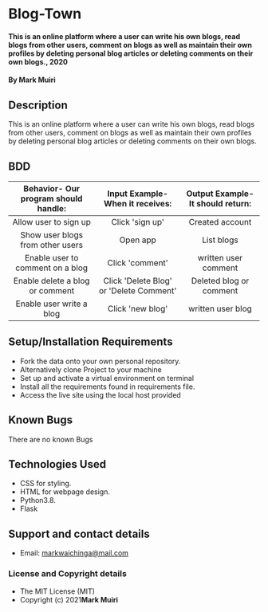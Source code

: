 # Blog-Town
#### This is an online platform where a user can write his own blogs, read blogs from other users, comment on blogs as well as maintain their own profiles by deleting personal blog articles or deleting comments on their own blogs., 2020
#### By **Mark Muiri**
## Description
This is an online platform where a user can write his own blogs, read blogs from other users, comment on blogs as well as maintain their own profiles by deleting personal blog articles or deleting comments on their own blogs.
## BDD
| Behavior- Our program should handle: | Input Example- When it receives: | Output Example- It should return: |
| :-------------: | :-------------: | :-------------: |
| Allow user to sign up | Click 'sign up'  | Created account |
| Show user blogs from other users | Open app | List blogs |
| Enable user to comment on a blog | Click 'comment' | written user comment |
| Enable delete a blog or comment | Click 'Delete Blog' or 'Delete Comment' | Deleted blog or comment |
| Enable user write a blog | Click 'new blog' | written user blog |
## Setup/Installation Requirements
* Fork the data onto your own personal repository.
* Alternatively clone Project to your machine
* Set up and activate a virtual environment on terminal
* Install all the requirements found in requirements file.
* Access the live site using the local host provided
 
## Known Bugs
There are no known Bugs
## Technologies Used
* CSS for styling.
* HTML for webpage design.
* Python3.8.
* Flask

## Support and contact details
* Email: markwaichinga@mail.com
### License and Copyright details
* The MIT License (MIT)
* Copyright (c) 2021**Mark Muiri**